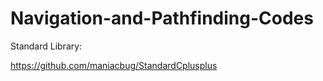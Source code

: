 # Navigation-and-Pathfinding-Codes



Standard Library:

https://github.com/maniacbug/StandardCplusplus
